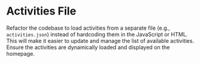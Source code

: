 # Activities File

Refactor the codebase to load activities from a separate file (e.g., `activities.json`) instead of hardcoding them in the JavaScript or HTML. This will make it easier to update and manage the list of available activities. Ensure the activities are dynamically loaded and displayed on the homepage.

